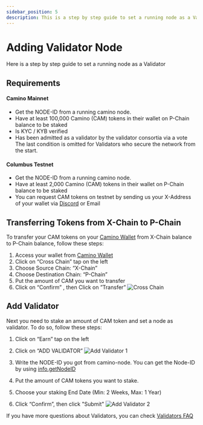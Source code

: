 ```yaml
---
sidebar_position: 5
description: This is a step by step guide to set a running node as a Validator
---
```


# Adding Validator Node

Here is a step by step guide to set a running node as a Validator

## Requirements

#### **Camino Mainnet**

- Get the NODE-ID from a running camino node.
- Have at least 100,000 Camino (CAM) tokens in their wallet on P-Chain balance to be staked
- Is KYC / KYB verified
- Has been admitted as a validator by the validator consortia via a vote The last condition is omitted for Validators who secure the network from the start.

#### **Columbus Testnet**

- Get the NODE-ID from a running camino node.
- Have at least 2,000 Camino (CAM) tokens in their wallet on P-Chain balance to be staked
- You can request CAM tokens on testnet by sending us your X-Address of your wallet via [Discord](https://discord.gg/K5THjAweFB) or Email


## Transferring Tokens from X-Chain to P-Chain

To transfer your CAM tokens on your [Camino Wallet](https://wallet.camino.foundation) from X-Chain balance to P-Chain balance, follow these steps:

1. Access your wallet from [Camino Wallet](https://wallet.camino.foundation)
2. Click on “Cross Chain” tap on the left
3. Choose Source Chain: “X-Chain”
4. Choose Destination Chain: “P-Chain”
5. Put the amount of CAM you want to transfer
6. Click on “Confirm” , then Click on ”Transfer”
![Cross Chain](/img/validator/crosschain-steps.png)


## Add Validator

Next you need to stake an amount of CAM token and set a node as validator. To do so, follow these steps:

1. Click on “Earn” tap on the left
2. Click on “ADD VALIDATOR”
![Add Validator 1](/img/validator/add-validator-1.png)

3. Write the NODE-ID you got from camino-node. You can get the Node-ID by using [info.getNodeID](../../developer/apis/camino-node-apis/info.md#infogetnodeid)
4. Put the amount of CAM tokens you want to stake.
5. Choose your staking End Date (Min: 2 Weeks, Max: 1 Year)
6. Click “Confirm”, then click "Submit"
![Add Validator 2](/img/validator/add-validator-2.png)


If you have more questions about Validators, you can check [Validators FAQ](../../faq/validator.md)
